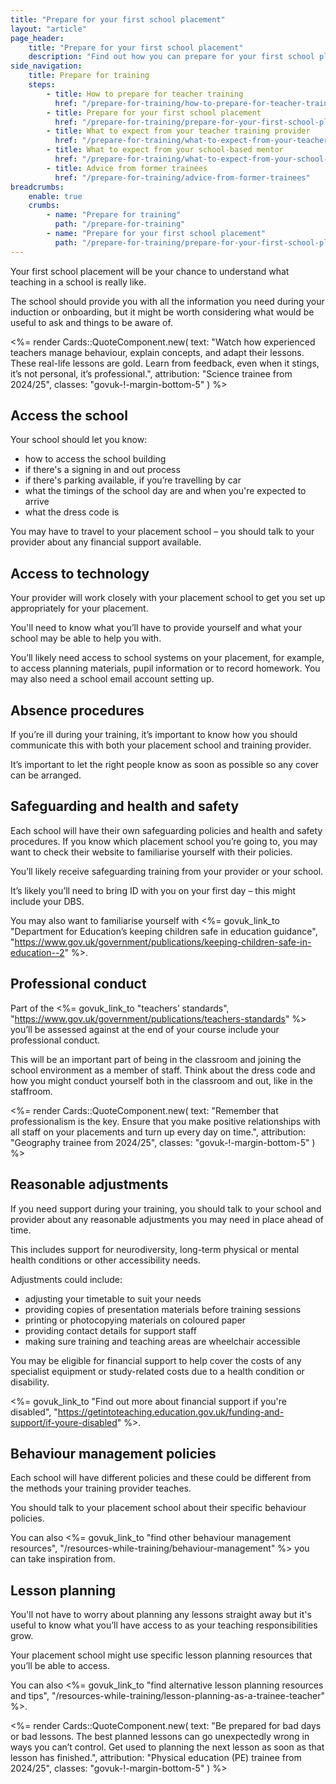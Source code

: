 ```yaml
---
title: "Prepare for your first school placement"
layout: "article"
page_header:
    title: "Prepare for your first school placement"
    description: "Find out how you can prepare for your first school placement, from accessing the school to your professional conduct."
side_navigation:
    title: Prepare for training
    steps:
        - title: How to prepare for teacher training
          href: "/prepare-for-training/how-to-prepare-for-teacher-training"
        - title: Prepare for your first school placement
          href: "/prepare-for-training/prepare-for-your-first-school-placement"
        - title: What to expect from your teacher training provider
          href: "/prepare-for-training/what-to-expect-from-your-teacher-training-provider"
        - title: What to expect from your school-based mentor
          href: "/prepare-for-training/what-to-expect-from-your-school-based-mentor"
        - title: Advice from former trainees
          href: "/prepare-for-training/advice-from-former-trainees"
breadcrumbs: 
    enable: true
    crumbs: 
        - name: "Prepare for training"
          path: "/prepare-for-training"
        - name: "Prepare for your first school placement"
          path: "/prepare-for-training/prepare-for-your-first-school-placement"
---
```


Your first school placement will be your chance to understand what teaching in a school is really like.

The school should provide you with all the information you need during your induction or onboarding, but it might be worth considering what would be useful to ask and things to be aware of.

<%= render Cards::QuoteComponent.new(
    text: "Watch how experienced teachers manage behaviour, explain concepts, and adapt their lessons. These real-life lessons are gold. Learn from feedback, even when it stings, it’s not personal, it’s professional.",
    attribution: "Science trainee from 2024/25",
    classes: "govuk-!-margin-bottom-5"
) %>

## Access the school

Your school should let you know:

* how to access the school building
* if there's a signing in and out process
* if there's parking available, if you’re travelling by car
* what the timings of the school day are and when you're expected to arrive
* what the dress code is

You may have to travel to your placement school – you should talk to your provider about any financial support available.

## Access to technology

Your provider will work closely with your placement school to get you set up appropriately for your placement.

You'll need to know what you’ll have to provide yourself and what your school may be able to help you with.

You’ll likely need access to school systems on your placement, for example, to access planning materials, pupil information or to record homework. You may also need a school email account setting up.

## Absence procedures

If you’re ill during your training, it’s important to know how you should communicate this with both your placement school and training provider.

It’s important to let the right people know as soon as possible so any cover can be arranged.

## Safeguarding and health and safety

Each school will have their own safeguarding policies and health and safety procedures. If you know which placement school you’re going to, you may want to check their website to familiarise yourself with their policies.

You’ll likely receive safeguarding training from your provider or your school.

It’s likely you’ll need to bring ID with you on your first day – this might include your DBS.

You may also want to familiarise yourself with <%= govuk_link_to "Department for Education’s keeping children safe in education guidance", "https://www.gov.uk/government/publications/keeping-children-safe-in-education--2" %>.

## Professional conduct

Part of the <%= govuk_link_to "teachers’ standards", "https://www.gov.uk/government/publications/teachers-standards" %> you’ll be assessed against at the end of your course include your professional conduct.

This will be an important part of being in the classroom and joining the school environment as a member of staff. Think about the dress code and how you might conduct yourself both in the classroom and out, like in the staffroom.

<%= render Cards::QuoteComponent.new(
    text: "Remember that professionalism is the key. Ensure that you make positive relationships with all staff on your placements and turn up every day on time.",
    attribution: "Geography trainee from 2024/25",
    classes: "govuk-!-margin-bottom-5"
) %>

## Reasonable adjustments

If you need support during your training, you should talk to your school and provider about any reasonable adjustments you may need in place ahead of time.

This includes support for neurodiversity, long-term physical or mental health conditions or other accessibility needs.

Adjustments could include:

- adjusting your timetable to suit your needs
- providing copies of presentation materials before training sessions
- printing or photocopying materials on coloured paper
- providing contact details for support staff
- making sure training and teaching areas are wheelchair accessible

You may be eligible for financial support to help cover the costs of any specialist equipment or study-related costs due to a health condition or disability.

<%= govuk_link_to "Find out more about financial support if you're disabled", "https://getintoteaching.education.gov.uk/funding-and-support/if-youre-disabled" %>.

## Behaviour management policies

Each school will have different policies and these could be different from the methods your training provider teaches.

You should talk to your placement school about their specific behaviour policies.

You can also <%= govuk_link_to "find other behaviour management resources", "/resources-while-training/behaviour-management" %> you can take inspiration from. 

## Lesson planning

You'll not have to worry about planning any lessons straight away but it's useful to know what you’ll have access to as your teaching responsibilities grow.

Your placement school might use specific lesson planning resources that you’ll be able to access.

You can also <%= govuk_link_to "find alternative lesson planning resources and tips", "/resources-while-training/lesson-planning-as-a-trainee-teacher" %>.

<%= render Cards::QuoteComponent.new(
    text: "Be prepared for bad days or bad lessons. The best planned lessons can go unexpectedly wrong in ways you can’t control. Get used to planning the next lesson as soon as that lesson has finished.",
    attribution: "Physical education (PE) trainee from 2024/25",
    classes: "govuk-!-margin-bottom-5"
) %>